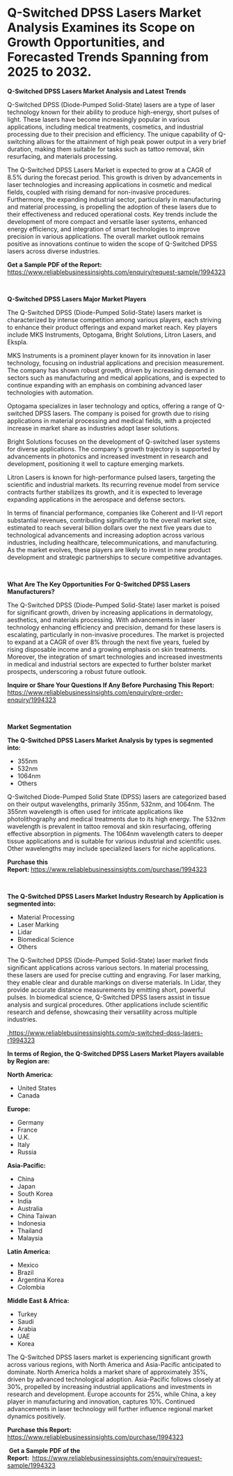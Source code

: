<p><h1>Q-Switched DPSS Lasers Market Analysis Examines its Scope on Growth Opportunities, and Forecasted Trends Spanning from 2025 to 2032.</h1></p><p><strong>Q-Switched DPSS Lasers Market Analysis and Latest Trends</strong></p>
<p><p>Q-Switched DPSS (Diode-Pumped Solid-State) lasers are a type of laser technology known for their ability to produce high-energy, short pulses of light. These lasers have become increasingly popular in various applications, including medical treatments, cosmetics, and industrial processing due to their precision and efficiency. The unique capability of Q-switching allows for the attainment of high peak power output in a very brief duration, making them suitable for tasks such as tattoo removal, skin resurfacing, and materials processing.</p><p>The Q-Switched DPSS Lasers Market is expected to grow at a CAGR of 8.5% during the forecast period. This growth is driven by advancements in laser technologies and increasing applications in cosmetic and medical fields, coupled with rising demand for non-invasive procedures. Furthermore, the expanding industrial sector, particularly in manufacturing and material processing, is propelling the adoption of these lasers due to their effectiveness and reduced operational costs. Key trends include the development of more compact and versatile laser systems, enhanced energy efficiency, and integration of smart technologies to improve precision in various applications. The overall market outlook remains positive as innovations continue to widen the scope of Q-Switched DPSS lasers across diverse industries.</p></p>
<p><strong>Get a Sample PDF of the Report:&nbsp;</strong> <a href="https://www.reliablebusinessinsights.com/enquiry/request-sample/1994323?utm_campaign=1789&utm_medium=2&utm_source=Github&utm_content=ia&utm_term=12042025&utm_id=q-switched-dpss-lasers">https://www.reliablebusinessinsights.com/enquiry/request-sample/1994323</a></p>
<p>&nbsp;</p>
<p><strong>Q-Switched DPSS Lasers Major Market Players</strong></p>
<p><p>The Q-Switched DPSS (Diode-Pumped Solid-State) lasers market is characterized by intense competition among various players, each striving to enhance their product offerings and expand market reach. Key players include MKS Instruments, Optogama, Bright Solutions, Litron Lasers, and Ekspla. </p><p>MKS Instruments is a prominent player known for its innovation in laser technology, focusing on industrial applications and precision measurement. The company has shown robust growth, driven by increasing demand in sectors such as manufacturing and medical applications, and is expected to continue expanding with an emphasis on combining advanced laser technologies with automation.</p><p>Optogama specializes in laser technology and optics, offering a range of Q-switched DPSS lasers. The company is poised for growth due to rising applications in material processing and medical fields, with a projected increase in market share as industries adopt laser solutions.</p><p>Bright Solutions focuses on the development of Q-switched laser systems for diverse applications. The company's growth trajectory is supported by advancements in photonics and increased investment in research and development, positioning it well to capture emerging markets.</p><p>Litron Lasers is known for high-performance pulsed lasers, targeting the scientific and industrial markets. Its recurring revenue model from service contracts further stabilizes its growth, and it is expected to leverage expanding applications in the aerospace and defense sectors.</p><p>In terms of financial performance, companies like Coherent and II-VI report substantial revenues, contributing significantly to the overall market size, estimated to reach several billion dollars over the next five years due to technological advancements and increasing adoption across various industries, including healthcare, telecommunications, and manufacturing. As the market evolves, these players are likely to invest in new product development and strategic partnerships to secure competitive advantages.</p></p>
<p>&nbsp;</p>
<p><strong>What Are The Key Opportunities For Q-Switched DPSS Lasers Manufacturers?</strong></p>
<p><p>The Q-Switched DPSS (Diode-Pumped Solid-State) laser market is poised for significant growth, driven by increasing applications in dermatology, aesthetics, and materials processing. With advancements in laser technology enhancing efficiency and precision, demand for these lasers is escalating, particularly in non-invasive procedures. The market is projected to expand at a CAGR of over 8% through the next five years, fueled by rising disposable income and a growing emphasis on skin treatments. Moreover, the integration of smart technologies and increased investments in medical and industrial sectors are expected to further bolster market prospects, underscoring a robust future outlook.</p></p>
<p><strong>Inquire or Share Your Questions If Any Before Purchasing This Report:</strong> <a href="https://www.reliablebusinessinsights.com/enquiry/pre-order-enquiry/1994323?utm_campaign=1789&utm_medium=2&utm_source=Github&utm_content=ia&utm_term=12042025&utm_id=q-switched-dpss-lasers">https://www.reliablebusinessinsights.com/enquiry/pre-order-enquiry/1994323</a></p>
<p>&nbsp;</p>
<p><strong>Market Segmentation</strong></p>
<p><strong>The Q-Switched DPSS Lasers Market Analysis by types is segmented into:</strong></p>
<p><ul><li>355nm</li><li>532nm</li><li>1064nm</li><li>Others</li></ul></p>
<p><p>Q-Switched Diode-Pumped Solid State (DPSS) lasers are categorized based on their output wavelengths, primarily 355nm, 532nm, and 1064nm. The 355nm wavelength is often used for intricate applications like photolithography and medical treatments due to its high energy. The 532nm wavelength is prevalent in tattoo removal and skin resurfacing, offering effective absorption in pigments. The 1064nm wavelength caters to deeper tissue applications and is suitable for various industrial and scientific uses. Other wavelengths may include specialized lasers for niche applications.</p></p>
<p><strong>Purchase this Report:&nbsp;</strong><a href="https://www.reliablebusinessinsights.com/purchase/1994323?utm_campaign=1789&utm_medium=2&utm_source=Github&utm_content=ia&utm_term=12042025&utm_id=q-switched-dpss-lasers">https://www.reliablebusinessinsights.com/purchase/1994323</a></p>
<p>&nbsp;</p>
<p><strong>The Q-Switched DPSS Lasers Market Industry Research by Application is segmented into:</strong></p>
<p><ul><li>Material Processing</li><li>Laser Marking</li><li>Lidar</li><li>Biomedical Science</li><li>Others</li></ul></p>
<p><p>The Q-Switched DPSS (Diode-Pumped Solid-State) laser market finds significant applications across various sectors. In material processing, these lasers are used for precise cutting and engraving. For laser marking, they enable clear and durable markings on diverse materials. In Lidar, they provide accurate distance measurements by emitting short, powerful pulses. In biomedical science, Q-Switched DPSS lasers assist in tissue analysis and surgical procedures. Other applications include scientific research and defense, showcasing their versatility across multiple industries.</p></p>
<p><a href="https://www.reliablebusinessinsights.com/q-switched-dpss-lasers-r1994323?utm_campaign=1789&utm_medium=2&utm_source=Github&utm_content=ia&utm_term=12042025&utm_id=q-switched-dpss-lasers">&nbsp;https://www.reliablebusinessinsights.com/q-switched-dpss-lasers-r1994323</a></p>
<p><strong>In terms of Region, the Q-Switched DPSS Lasers Market Players available by Region are:</strong></p>
<p>
    <p> <strong> North America: </strong>
        <ul>
            <li>United States</li>
            <li>Canada</li>
        </ul>
        </p> 
    <p> <strong> Europe: </strong>
        <ul>
            <li>Germany</li>
            <li>France</li>
            <li>U.K.</li>
            <li>Italy</li>
            <li>Russia</li>
        </ul>
        </p> 
    <p> <strong> Asia-Pacific: </strong>
        <ul>
            <li>China</li>
            <li>Japan</li>
            <li>South Korea</li>
            <li>India</li>
            <li>Australia</li>
            <li>China Taiwan</li>
            <li>Indonesia</li>
            <li>Thailand</li>
            <li>Malaysia</li>
        </ul>
        </p> 
    <p> <strong> Latin America: </strong>
        <ul>
            <li>Mexico</li>
            <li>Brazil</li>
            <li>Argentina Korea</li>
            <li>Colombia</li>
        </ul>
        </p> 
    <p> <strong> Middle East & Africa: </strong>
        <ul>
            <li>Turkey</li>
            <li>Saudi</li>
            <li>Arabia</li>
            <li>UAE</li>
            <li>Korea</li>
        </ul>
    </p>
    </p>
<p><p>The Q-Switched DPSS lasers market is experiencing significant growth across various regions, with North America and Asia-Pacific anticipated to dominate. North America holds a market share of approximately 35%, driven by advanced technological adoption. Asia-Pacific follows closely at 30%, propelled by increasing industrial applications and investments in research and development. Europe accounts for 25%, while China, a key player in manufacturing and innovation, captures 10%. Continued advancements in laser technology will further influence regional market dynamics positively.</p></p>
<p><strong>Purchase this Report: </strong><a href="https://www.reliablebusinessinsights.com/purchase/1994323?utm_campaign=1789&utm_medium=2&utm_source=Github&utm_content=ia&utm_term=12042025&utm_id=q-switched-dpss-lasers">https://www.reliablebusinessinsights.com/purchase/1994323</a></p>
<p>&nbsp;<strong>Get a Sample PDF of the Report:&nbsp;&nbsp;</strong><a href="https://www.reliablebusinessinsights.com/enquiry/request-sample/1994323?utm_campaign=1789&utm_medium=2&utm_source=Github&utm_content=ia&utm_term=12042025&utm_id=q-switched-dpss-lasers">https://www.reliablebusinessinsights.com/enquiry/request-sample/1994323</a></p>
<p><strong></strong></p>
<p><p></p><p></p><p></p></p>